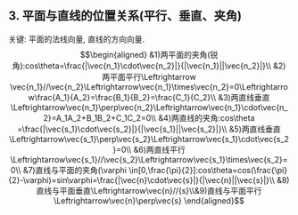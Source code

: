 ## 3. 平面与直线的位置关系(平行、垂直、夹角)
关键: 平面的法线向量, 直线的方向向量.
$$\begin{aligned}
&1)两平面的夹角(锐角):cos\theta=\frac{|\vec{n_1}\cdot\vec{n_2}|}{|\vec{n_1}||\vec{n_2}|}\\
&2)两平面平行\Leftrightarrow \vec{n_1}//\vec{n_2}\Leftrightarrow\vec{n_1}\times\vec{n_2}=0\Leftrightarrow\frac{A_1}{A_2}=\frac{B_1}{B_2}=\frac{C_1}{C_2}\\
&3)两直线垂直\Leftrightarrow\vec{n_1}\perp\vec{n_2}\Leftrightarrow\vec{n_1}\cdot\vec{n_2}=A_1A_2+B_1B_2+C_1C_2=0\\
&4)两直线的夹角:cos\theta =\frac{|\vec{s_1}\cdot\vec{s_2}|}{|\vec{s_1}||\vec{s_2}|}\\
&5)两直线垂直\Leftrightarrow\vec{s_1}\perp\vec{s_2}\Leftrightarrow\vec{s_1}\cdot\vec{s_2}=0\\
&6)两直线平行\Leftrightarrow\vec{s_1}//\vec{s_2}\Leftrightarrow\vec{s_1}\times\vec{s_2}=0\\
&7)直线与平面的夹角(\varphi \in[0,\frac{\pi}{2}]:cos\theta=cos(\frac{\pi}{2}-\varphi)=sin\varphi=\frac{|\vec{n}\cdot\vec{s}|}{|\vec{n}||\vec{s}|}\\
&8)直线与平面垂直\Leftrightarrow\vec{n}//{s}\\&9)直线与平面平行\Leftrightarrow\vec{n}\perp\vec{s}
\end{aligned}$$

